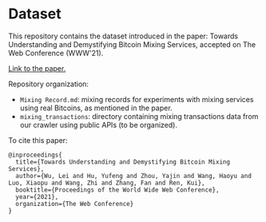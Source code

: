# Dataset

This repository contains the dataset introduced in the paper: Towards Understanding and Demystifying Bitcoin Mixing Services, accepted on The Web Conference (WWW'21).

[Link to the paper.](http://yajin.org/papers/www21_mixing.pdf)

Repository organization:
* `Mixing Record.md`: mixing records for experiments with mixing services using real Bitcoins, as mentioned in the paper.
* `mixing_transactions`: directory containing mixing transactions data from our crawler using public APIs (to be organized).

To cite this paper:

```
@inproceedings{
  title={Towards Understanding and Demystifying Bitcoin Mixing Services},
  author={Wu, Lei and Hu, Yufeng and Zhou, Yajin and Wang, Haoyu and Luo, Xiaopu and Wang, Zhi and Zhang, Fan and Ren, Kui},
  booktitle={Proceedings of the World Wide Web Conference},
  year={2021},
  organization={The Web Conference}
}
```
